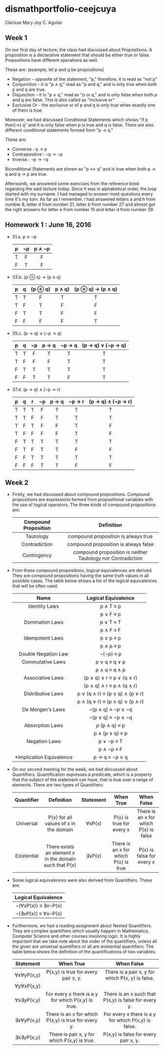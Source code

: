 # dismathportfolio-ceejcuya
Clarisse Mary Joy C. Aguilar

## Week 1
On our first day of lecture, the class had discussed about Propositions. A proposition is a declarative statement that should be either true or false. Propositions have different operations as well.

These are: (example, let p and q be propositions)
- Negation     - opposite of the statement, "p," therefore, it is read as "not p"
- Conjunction  - it is "p ∧ q," read as "p and q," and is only true when both p and q are true.
- Disjunction  - it is "p ∨ q," read as "p or q," and is only false when both p and q are false. This is also called as "inclusive or"
- Exclusive Or - the exclusive or of p and q is only true when exactly one of them is true.

Moreover, we had discussed Conditional Statements which shows "if p then(→) q" and it is only false when p is true and q is false.
There are also different conditional statements formed from "p → q."

These are:
- Converse        : q → p
- Contrapositive  : ¬q → ¬p
- Inverse         : ¬p → ¬q

Biconditional Statements are shown as "p ↔ q" and is true when both p → q and q → p are true.

Afterwards, we answered some exercises from the reference book regarding the said lecture today. Since it was in alphabetical order, the loop started with my surname. I had managed to answer most questions every time it's my turn. As far as I remember, I had answered letters a and h from number 8, letter d from number 21, letter b from number 27 and almost got the right answers for letter e from number 15 and letter d from number 29.

## Homework 1 : June 16, 2016
- 31.a. p ∧ ¬p

  | p | ¬p | p ∧ ¬p |
  | :---: | :---: | :---: |
  | T | F | F |
  | F | T | F |

- 33.b. (p ⊕  q) → (p ∧ q)

  | p | q | (p ⊕  q) | p ∧ q) | (p ⊕  q) → (p ∧ q) |
  | :---: | :---: | :---: | :---: | :---: |
  | T | T | F | T | T |
  | T | F | T | F | F |
  | F | T | T | F | F |
  | F | F | F | F | T |
  
- 35.c. (p → q) ∨ (¬p → q)

  | p | q | ¬p | p → q | ¬p → q | (p → q) ∨ (¬p → q) |
  | :---: | :---: | :---: | :---: | :---: | :---: |
  | T | T | F | T | T | T |
  | T | F | F | F | T | T |
  | F | T | T | T | T | T |
  | F | F | T | T | F | T |
  
- 37.d. (p → q) ∧ (¬p → r)

  | p | q | r | ¬p | p → q | ¬p → r | (p → q) ∧ (¬p → r) |
  | :---: | :---: | :---: | :---: | :---: | :---: | :---: |
  | T | T | T | F | T | T | T |
  | T | T | F | F | T | T | T |
  | T | F | T | F | F | T | F |
  | T | F | F | F | F | T | F |
  | F | T | T | T | T | T | T |
  | F | T | F | T | T | F | F |
  | F | F | T | T | T | T | T |
  | F | F | F | T | T | F | F |

## Week 2
- Firstly, we had discussed about compound propositions. Compound propositions are expressions formed from propositional variables with the use of logical operators. The three kinds of compound propositions are:

  | Compound Proposition | Definition |
  | :---: | :---: |
  | Tautology | compound proposition is always true |
  | Contradiction | compound proposition is always false |
  | Contingency | compound proposition is neither Tautology nor Contradiction |
  
- From these compound propositions, logical equivalences are derived. They are compound propositions having the same truth values in all possible cases. The table below shows a list of the logical equivalences that will be often used.

  | Name | Logical Equivalence |
  | :---: | :---: |
  | Identity Laws | p ∧ T ≡ p |
  | | p ∨ F ≡ p |
  | Domination Laws | p ∨ T ≡ T |
  | | p ∧ F ≡ F |
  | Idempotent Laws | p ∨ p ≡ p |
  | | p ∧ p ≡ p |
  | Double Negation Law | ¬(¬p) ≡ p |
  | Commutative Laws | p ∨ q ≡ q ∨ p |
  | | p ∧ q ≡ q ∧ p |
  | Associative Laws | (p ∨ q) ∨ r ≡ p ∨ (q ∨ r)
  | | (p ∧ q) ∧ r ≡ p ∧ (q ∧ r) |
  | Distributive Laws | p ∨ (q ∧ r) ≡ (p ∨ q) ∧ (p ∨ r) |
  | | p ∧ (q ∨ r) ≡ (p ∧ q) ∨ (p ∧ r) |
  | De Morgan's Laws | ¬(p ∧ q) ≡ ¬p ∨ ¬q |
  | | ¬(p ∨ q) ≡ ¬p ∧ ¬q |
  | Absorption Laws | p  (p ∧ q) ≡ p |
  | | p ∧ (p ∨ q) ≡ p |
  | Negation Laws | p ∨ ¬p ≡ T |
  | | p ∧ ¬p ≡ F |
  | *Implication Equivalence | p → q ≡ ¬p ∨ q |
  
- On our second meeting for the week, we had discussed about Quantifiers. Quantification expresses a predicate, which is a property that the subject of the statement can have, that is true over a range of elements. There are two types of Quantifiers:

  | Quantifier | Definition | Statement | When True | When False |
  | :---: | :---: | :---: | :---: | :---: |
  | Universal | P(x) for all values of x in the domain | ∀xP(x) | P(x) is true for every x | There is an x for which P(x) is false |
  | Existential | There exists an element x in the domain such that P(x) | ∃xP(x) | There is an x for which P(x) is true | P(x) is false for every x |

- Some logical equivalences were also derived from Quantifiers. These are:
  
  | Logical Equivalence |
  | :---: |
  | ¬(∀xP(x)) ≡ ∃x¬P(x) |
  | ¬(∃xP(x)) ≡ ∀x¬P(x) |

- Furthermore, we had a reading assignment about Nested Quantifiers. They are complex quantifiers which usually happen in Mathematics, Computer Science and other courses involving logic. It is highly important that we take note about the order of the quantifiers, unless all the given are universal quantifiers or all are existential quantifiers. The table below shows the definition of the quantifications of two variables:

  | Statement | When True | When False |
  | :---: | :---: | :---: |
  | ∀x∀yP(x,y) | P(x,y) is true for every pair x, y. | There is a pair x, y for which P(x, y) is false. |
  | ∀y∀xP(x,y) | | |
  | ∀x∃yP(x,y) | For every x there is a y for which P(x,y) is true. | There is an x such that P(x,y) is false for every y. |
  | ∃x∀yP(x,y) | There is an x for which P(x,y) is true for every y. | For every x there is a y for which P(x,y) is false. |
  | ∃x∃yP(x,y) | There is  pair x, y for which P(x,y) is true. | P(x,y) is false for every pair x, y. |
  
  
